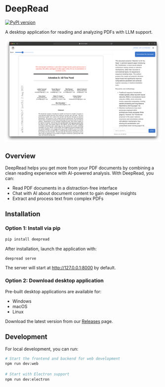 # DeepRead

[![PyPI version](https://badge.fury.io/py/deepread.svg)](https://badge.fury.io/py/deepread)

A desktop application for reading and analyzing PDFs with LLM support.

![Deep Read screenshot](./statics/demo.png)

## Overview

DeepRead helps you get more from your PDF documents by combining a clean reading experience with AI-powered analysis. With DeepRead, you can:
- Read PDF documents in a distraction-free interface
- Chat with AI about document content to gain deeper insights
- Extract and process text from complex PDFs

## Installation

### Option 1: Install via pip

```bash
pip install deepread
```

After installation, launch the application with:

```bash
deepread serve
```

The server will start at http://127.0.0.1:8000 by default.

### Option 2: Download desktop application

Pre-built desktop applications are available for:
- Windows
- macOS
- Linux

Download the latest version from our [Releases](https://github.com/yourusername/DeepRead/releases) page.

## Development

For local development, you can run:

```bash
# Start the frontend and backend for web development
npm run dev:web

# Start with Electron support
npm run dev:electron
```
